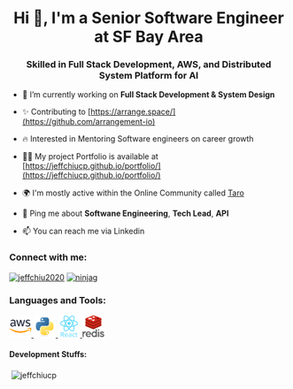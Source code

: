 
<h1 align="center">Hi 👋, I'm a Senior Software Engineer at SF Bay Area </h1>
<h3 align="center">Skilled in Full Stack Development, AWS, and Distributed System Platform for AI</h3>

- 🔭 I’m currently working on **Full Stack Development & System Design**

- ✨ Contributing to [https://arrange.space/](https://github.com/arrangement-io)

- 🔥 Interested in Mentoring Software engineers on career growth

- 👨‍💻 My project Portfolio is available at [https://jeffchiucp.github.io/portfolio/](https://jeffchiucp.github.io/portfolio/)

- 🌍 I'm mostly active within the Online Community called [Taro](https://www.jointaro.com/r/jeffc590/)

- 💬 Ping me about **Softwane Engineering**, **Tech Lead**, **API**

- 📫 You can reach me via Linkedin 


<h3 align="left">Connect with me:</h3>
<p align="left">
<a href="https://linkedin.com/in/jeffchiu2020" target="blank"><img align="center" src="https://raw.githubusercontent.com/rahuldkjain/github-profile-readme-generator/master/src/images/icons/Social/linked-in-alt.svg" alt="jeffchiu2020" height="30" width="40" /></a>
<a href="https://stackoverflow.com/users/3000566/ninjag" target="blank"><img align="center" src="https://raw.githubusercontent.com/rahuldkjain/github-profile-readme-generator/master/src/images/icons/Social/stack-overflow.svg" alt="ninjag" height="30" width="40" /></a>
</p>

<h3 align="left">Languages and Tools:</h3>
<p align="left"> <a href="https://aws.amazon.com" target="_blank" rel="noreferrer"> <img src="https://raw.githubusercontent.com/devicons/devicon/master/icons/amazonwebservices/amazonwebservices-original-wordmark.svg" alt="aws" width="40" height="40"/> </a> <a href="https://www.python.org" target="_blank" rel="noreferrer"> <img src="https://raw.githubusercontent.com/devicons/devicon/master/icons/python/python-original.svg" alt="python" width="40" height="40"/> </a> <a href="https://reactjs.org/" target="_blank" rel="noreferrer"> <img src="https://raw.githubusercontent.com/devicons/devicon/master/icons/react/react-original-wordmark.svg" alt="react" width="40" height="40"/> </a> <a href="https://redis.io" target="_blank" rel="noreferrer"> <img src="https://raw.githubusercontent.com/devicons/devicon/master/icons/redis/redis-original-wordmark.svg" alt="redis" width="40" height="40"/> </a> </p>

#### Development Stuffs:

<p>&nbsp;<img align="center" src="https://github-readme-stats.zohan.tech/api?username=jeffchiucp&hide=contribs&show_icons=true&locale=en" alt="jeffchiucp" /></p>
